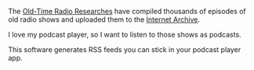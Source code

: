 
The [Old-Time Radio Researches](https://www.otrr.org/)
have compiled thousands of episodes of old radio shows and uploaded them to the
[Internet Archive](https://archive.org/).

I love my podcast player, so I want to listen to those shows as podcasts.

This software generates RSS feeds you can stick in your podcast player app.
